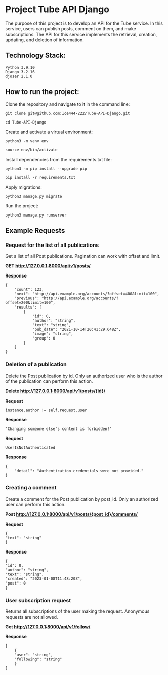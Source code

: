 # Project Tube API Django
The purpose of this project is to develop an API for the Tube service. 
In this service, users can publish posts, comment on them, and make subscriptions. 
The API for this service implements the retrieval, creation, updating, and deletion of information.

## Technology Stack:
```
Python 3.9.10
Django 3.2.16
djoser 2.1.0
```

## How to run the project:
Clone the repository and navigate to it in the command line:
```
git clone git@github.com:Ice444-222/Tube-API-Django.git
```

```
cd Tube-API-Django
```

Create and activate a virtual environment:
```
python3 -m venv env
```
```
source env/bin/activate
```
Install dependencies from the requirements.txt file:
```
python3 -m pip install --upgrade pip
```

```
pip install -r requirements.txt
```

Apply migrations:

```
python3 manage.py migrate
```
Run the project:

```
python3 manage.py runserver
```

## Example Requests

### Request for the list of all publications
Get a list of all Post publications. Pagination can work with offset and limit.

**GET http://127.0.0.1:8000/api/v1/posts/**

**Response**
```
{
    "count": 123,
    "next": "http://api.example.org/accounts/?offset=400&limit=100",
    "previous": "http://api.example.org/accounts/?offset=200&limit=100",
    "results": [
        {
            "id": 0,
            "author": "string",
            "text": "string",
            "pub_date": "2021-10-14T20:41:29.648Z",
            "image": "string",
            "group": 0
        }
    ]
}
```

### Deletion of a publication
Delete the Post publication by id. Only an authorized user who is the author of the publication can perform this action.

**Delete http://127.0.0.1:8000/api/v1/posts/{id}/**

**Request**
```
instance.author != self.request.user
```


**Response**
```
'Changing someone else's content is forbidden!'
```
**Request**
```
UserIsNotAuthenticated
```

**Response**
```
{
    "detail": "Authentication credentials were not provided."
}
```

### Creating a comment
Create a comment for the Post publication by post_id. Only an authorized user can perform this action.

**Post http://127.0.0.1:8000/api/v1/posts/{post_id}/comments/**

**Request**
```
{
"text": "string"
}
```

**Response**
```
{
"id": 0,
"author": "string",
"text": "string",
"created": "2023-01-08T11:48:20Z",
"post": 0
}
```

### User subscription request
Returns all subscriptions of the user making the request. Anonymous requests are not allowed.

**Get http://127.0.0.1:8000/api/v1/follow/**

**Response**
```
[
    {
    "user": "string",
    "following": "string"
    }
]
```


